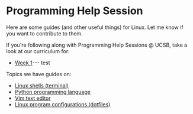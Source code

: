 Programming Help Session
========================

Here are some guides (and other useful things) for Linux. Let me know if you
want to contribute to them.

If you're following along with Programming Help Sessions @ UCSB, take a look at
our curriculum for:
-   [Week 1](week_1/)--- test


Topics we have guides on:

-   [Linux shells (terminal)](shell/)
-   [Python programming language](python/)
-   [Vim text editor](vim/)
-   [Linux program configurations (dotfiles)](dotfiles/)
